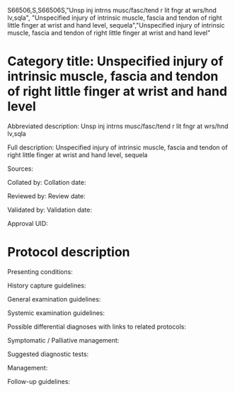 S66506,S,S66506S,"Unsp inj intrns musc/fasc/tend r lit fngr at wrs/hnd lv,sqla", "Unspecified injury of intrinsic muscle, fascia and tendon of right little finger at wrist and hand level, sequela","Unspecified injury of intrinsic muscle, fascia and tendon of right little finger at wrist and hand level"
# Category title: Unspecified injury of intrinsic muscle, fascia and tendon of right little finger at wrist and hand level

Abbreviated description: Unsp inj intrns musc/fasc/tend r lit fngr at wrs/hnd lv,sqla

Full description: Unspecified injury of intrinsic muscle, fascia and tendon of right little finger at wrist and hand level, sequela

Sources:

Collated by:
Collation date:

Reviewed by:
Review date:

Validated by:
Validation date:

Approval UID:

# Protocol description

Presenting conditions:

History capture guidelines:

General examination guidelines:

Systemic examination guidelines:

Possible differential diagnoses with links to related protocols:

Symptomatic / Palliative management:

Suggested diagnostic tests:

Management:

Follow-up guidelines:
